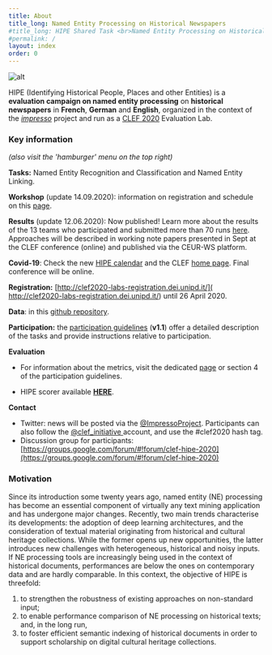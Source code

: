 ```yaml
---
title: About
title_long: Named Entity Processing on Historical Newspapers
#title_long: HIPE Shared Task <br>Named Entity Processing on Historical Newspapers
#permalink: /
layout: index
order: 0
---
```


![alt](images/pages/project-schema.jpg)

HIPE (Identifying Historical People, Places and other Entities) is a **evaluation campaign on named entity processing** on **historical newspapers** in **French**, **German** and **English**, organized in the context of the [_impresso_](http://impresso-project.ch) project and run as a [CLEF 2020](https://clef2020.clef-initiative.eu/) Evaluation Lab.

### Key information

*(also visit the 'hamburger' menu on the top right)*

**Tasks:** Named Entity Recognition and Classification and Named Entity Linking.

**Workshop** (update 14.09.2020): information on registration and schedule on this [page](/CLEF-HIPE-2020/Online-Workshop).

**Results** (update 12.06.2020): Now published! Learn more about the results of the 13 teams who participated and submitted more than 70 runs [here](https://github.com/impresso/CLEF-HIPE-2020/blob/master/evaluation-results/ranking_summary_final.md). Approaches will be described in working note papers presented in Sept at the CLEF conference (online) and published via the CEUR-WS platform.

**Covid-19**: Check the new [HIPE calendar](/CLEF-HIPE-2020/dates) and the CLEF [home page](https://clef2020.clef-initiative.eu/). Final conference will be online. 

**Registration:** [http://clef2020-labs-registration.dei.unipd.it/]( http://clef2020-labs-registration.dei.unipd.it/) until 26 April 2020.

**Data**: in this [github repository](https://github.com/impresso/CLEF-HIPE-2020/tree/master/data).

**Participation:** the [participation guidelines](https://zenodo.org/record/3677171) (**v1.1**) offer a detailed description of the tasks and provide instructions relative to participation.

**Evaluation**

- For information about the metrics, visit the dedicated [page](/CLEF-HIPE-2020/evaluation) or section 4 of the participation guidelines.

- HIPE scorer available **[HERE](https://github.com/impresso/CLEF-HIPE-2020-scorer)**.

  

**Contact**

- Twitter: news will be posted via the [@ImpressoProject](https://twitter.com/ImpressoProject/). Participants can also follow the [@clef_initiative ](https://twitter.com/clef_initiative) account, and use the #clef2020 hash tag.
- Discussion group for participants: [https://groups.google.com/forum/#!forum/clef-hipe-2020](https://groups.google.com/forum/#!forum/clef-hipe-2020)



### Motivation

Since its introduction some twenty years ago, named entity (NE) processing has become an essential component of virtually any text mining application and has undergone major changes. Recently, two main trends characterise its developments: the adoption of deep learning architectures, and the consideration of textual material originating from historical and cultural heritage collections. While the former opens up new opportunities, the latter introduces new challenges with heterogeneous, historical and noisy inputs. If NE processing tools are increasingly being used in the context of historical documents, performances are below the ones on contemporary data and are hardly comparable. In this context,  the objective of HIPE is threefold:

1. to strengthen the robustness of existing approaches on non-standard input;
2. to enable performance comparison of NE processing on historical texts;
   and, in the long run,
3. to foster efficient semantic indexing of historical documents in order to support scholarship on digital cultural heritage collections.


